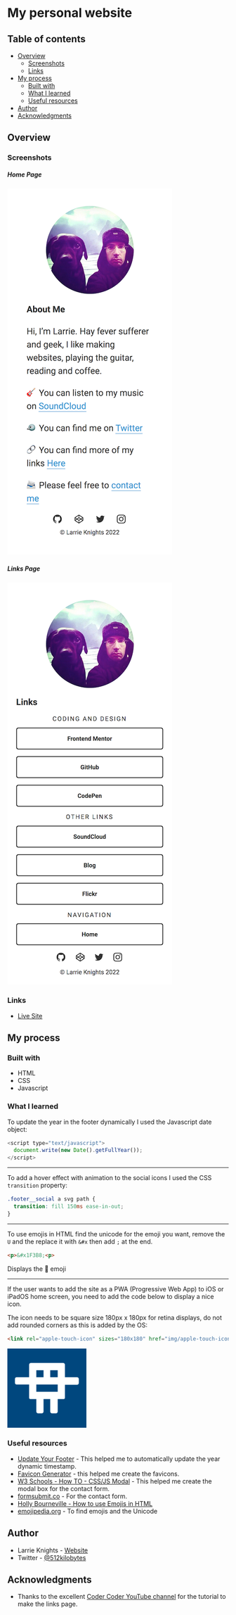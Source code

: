 # My personal website

## Table of contents

- [Overview](#overview)
  - [Screenshots](#screenshots)
  - [Links](#links)
- [My process](#my-process)
  - [Built with](#built-with)
  - [What I learned](#what-i-learned)
  - [Useful resources](#useful-resources)
- [Author](#author)
- [Acknowledgments](#acknowledgments)

## Overview

### Screenshots

##### Home Page
![](home-page-screenshot.png)

##### Links Page
![](links-page-screenshot.png)

### Links

- [Live Site](https://larrieknights.com)

## My process

### Built with

- HTML
- CSS
- Javascript

### What I learned

To update the year in the footer dynamically I used the Javascript date object: 

```javascript
<script type="text/javascript">
  document.write(new Date().getFullYear());
</script>
```

---

To add a hover effect with animation to the social icons I used the CSS `transition` property:

```css
.footer__social a svg path {
  transition: fill 150ms ease-in-out;
}
```

---

To use emojis in HTML find the unicode for the emoji you want, remove the `U` and the replace it with `&#x` then add `;` at the end.

```html
<p>&#x1F3B8;<p>
```

Displays the :guitar: emoji

---

If the user wants to add the site as a PWA (Progressive Web App) to iOS or iPadOS home screen, you need to add the code below to display a nice icon.

The icon needs to be square size 180px x 180px for retina displays, do not add rounded corners as this is added by the OS:

```html
<link rel="apple-touch-icon" sizes="180x180" href="img/apple-touch-icon.png">
```
![](img/apple-touch-icon.png)

### Useful resources

- [Update Your Footer](https://updateyourfooter.com/) - This helped me to automatically update the year dynamic timestamp.
- [Favicon Generator](https://realfavicongenerator.net/) - this helped me create the favicons. 
- [W3 Schools - How TO - CSS/JS Modal](https://www.w3schools.com/howto/howto_css_modals.asp) - This helped me create the modal box for the contact form.
- [formsubmit.co](https://formsubmit.co/) - For the contact form.
- [Holly Bourneville - How to use Emojis in HTML](https://hollybourneville.medium.com/how-to-use-emojis-in-html-b3c671e21b92)
- [emojipedia.org](https://emojipedia.org/) - To find emojis and the Unicode

## Author

- Larrie Knights - [Website](https://larrieknights.com)
- Twitter - [@512kilobytes](https://www.twitter.com/512kilobytes)

## Acknowledgments

- Thanks to the excellent [Coder Coder YouTube channel](https://www.youtube.com/c/TheCoderCoder) for the tutorial to make the links page.
